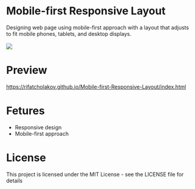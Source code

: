 # Mobile-first Responsive Layout
Designing web page using mobile-first approach with a layout that adjusts to fit mobile phones, tablets, and desktop displays.
<br/>
<br/>
<img src="https://rifatcholakov.com/wp-content/uploads/2019/07/Mobile-first-Responsive-Layout.png" />

# Preview
<a href="https://rifatcholakov.github.io/Mobile-first-Responsive-Layout/index.html" target="_blank">https://rifatcholakov.github.io/Mobile-first-Responsive-Layout/index.html</a>

# Fetures
* Responsive design
* Mobile-first approach

# License
This project is licensed under the MIT License - see the LICENSE file for details
